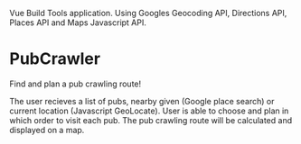 Vue Build Tools application. Using Googles Geocoding API, Directions API, Places API and Maps Javascript API. 

# PubCrawler
Find and plan a pub crawling route! 

The user recieves a list of pubs, nearby given (Google place search) or current location (Javascript GeoLocate). User is able to choose and plan in which order to visit 
each pub. The pub crawling route will be calculated and displayed on a map.





